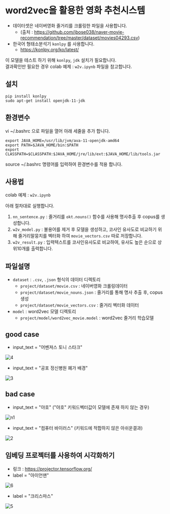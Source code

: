 # word2vec을 활용한 영화 추천시스템

- 데이터셋은 네이버영화 줄거리를 크롤링한 파일을 사용합니다.
  - (출처 : https://github.com/jbose038/naver-movie-recommendation/tree/master/dataset/movies04293.csv)
- 한국어 형태소분석기 `konlpy` 를 사용합니다.
  - https://konlpy.org/ko/latest/

이 모델을 테스트 하기 위해 `konlpy`, `jdk` 설치가 필요합니다.  
결과확인만 필요한 경우 colab 예제 : `w2v.ipynb` 파일을 참고합니다.

## 설치

```
pip install konlpy
sudo apt-get install openjdk-11-jdk
```

## 환경변수
vi ~/.bashrc 으로 파일을 열어 아래 세줄을 추가 합니다.
```
export JAVA_HOME=/usr/lib/jvm/ava-11-openjdk-amd64
export PATH=$JAVA_HOME/bin:$PATH
export CLASSPATH=$CLASSPATH:$JAVA_HOME/jre/lib/ext:$JAVA_HOME/lib/tools.jar
```
source ~/.bashrc 명령어를 입력하여 환경변수를 적용 합니다.

## 사용법

colab 예제 : `w2v.ipynb`

아래 절차대로 실행합니다.
1. `nn_sentence.py` : 줄거리를 `okt.nouns()` 함수를 사용해 명사추출 후 copus를 생성합니다.
2. `w2v_model.py` : 불용어를 제거 후 모델을 생성하고, 코사인 유사도로 비교하기 위해 줄거리말뭉치를 벡터화 하여 `movie_vectors.csv` 따로 저장합니다.
3. `w2v_result.py` : 입력텍스트를 코사인유사도로 비교하여, 유사도 높은 순으로 상위10개를 출력합니다.

## 파일설명
- `dataset` : `.csv`, `.json` 형식의 데이터 디렉토리 
  - `project/dataset/movie.csv` : 네이버영화 크롤링데이터
  - `project/dataset/movie_nouns.json` : 줄거리를 통해 명사 추출 후, copus 생성
  - `project/dataset/movie_vectors.csv` : 줄거리 벡터화 데이터
- `model` : word2vec 모델 디렉토리
  -  `project/model/word2vec_movie.model` : word2vec 줄거리 학습모델


## good case
- input_text = "어벤져스 토니 스타크"
  
![4](https://github.com/k1mtaeye07/ai_programming/assets/106365897/008a93e9-2b4f-4e70-8552-d477eed2c886)

- input_text = "공포 정신병원 폐가 배경"

![3](https://github.com/k1mtaeye07/ai_programming/assets/106365897/88a66b03-93d7-4542-9a05-a246f5074e87)


## bad case
- input_text = "야호" ("야호" 키워드벡터값이 모델에 존재 하지 않는 경우)

![n1](https://github.com/k1mtaeye07/ai_programming/assets/106365897/2675243d-f56e-46b7-aa45-0c9507bfff8a)

- input_text = "컴퓨터 바이러스" (키워드에 적합하지 않은 아쉬운결과)

![2](https://github.com/k1mtaeye07/ai_programming/assets/106365897/5eafe500-912f-4418-8976-6d4f808a567a)


## 임베딩 프로젝터를 사용하여 시각화하기
- 링크 : https://projector.tensorflow.org/
- label = "아이언맨"

![6](https://github.com/k1mtaeye07/ai_programming/assets/106365897/50a0a207-3d3b-402c-9bc2-3c6b906cfbcd)

- label = "크리스마스"

![5](https://github.com/k1mtaeye07/ai_programming/assets/106365897/6807a969-ef5f-4450-8a14-d6ae5cb981d8)



